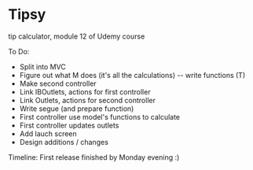 # Tipsy
tip calculator, module 12 of Udemy course

To Do: 
- Split into MVC
- Figure out what M does (it's all the calculations) -- write functions (T) 
- Make second controller
- Link IBOutlets, actions for first controller
- Link Outlets, actions for second controller
- Write segue (and prepare function)
- First controller use model's functions to calculate 
- First controller updates outlets
- Add lauch screen
- Design additions / changes 


Timeline: 
First release finished by Monday evening :) 
